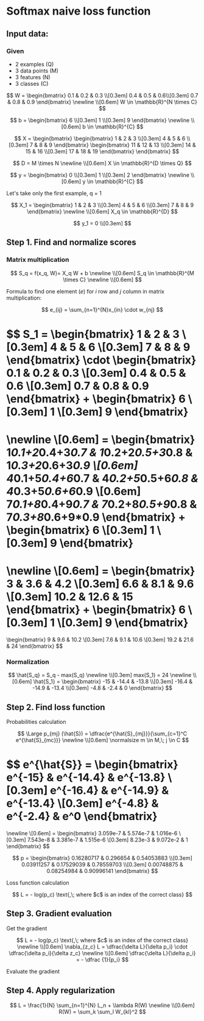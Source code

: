 # Softmax naive loss function

## Input data:

### Given
* 2 examples (Q)
* 3 data points (M)
* 3 features (N)
* 3 classes (C)


$$
W = 
\begin{bmatrix}
0.1 & 0.2 & 0.3 \\[0.3em]
0.4 & 0.5 & 0.6\\[0.3em]
0.7 & 0.8 & 0.9
\end{bmatrix}
\newline \\[0.6em]
W \in \mathbb{R}^{N \times C}
$$

$$
b = 
\begin{bmatrix}
6 \\[0.3em]
1 \\[0.3em]
9
\end{bmatrix}
\newline \\[0.6em]
b \in \mathbb{R}^{C}
$$


$$
X = 
\begin{bmatrix}
  \begin{bmatrix}
  1 & 2 & 3 \\[0.3em]
  4 & 5 & 6 \\[0.3em]
  7 & 8 & 9
  \end{bmatrix}
  \begin{bmatrix}
  11 & 12 & 13 \\[0.3em]
  14 & 15 & 16 \\[0.3em]
  17 & 18 & 19
  \end{bmatrix}
\end{bmatrix}
$$


$$
D = M \times N
\newline \\[0.6em]
X \in \mathbb{R}^{D \times Q}
$$

$$
y = 
\begin{bmatrix}
0 \\[0.3em]
1 \\[0.3em]
2
\end{bmatrix}
\newline \\[0.6em]
y \in \mathbb{R}^{C}
$$

Let's take only the first example, q = 1

$$
X_1 = 
\begin{bmatrix}
1 & 2 & 3 \\[0.3em]
4 & 5 & 6 \\[0.3em]
7 & 8 & 9
\end{bmatrix}
\newline \\[0.6em]
X_q \in \mathbb{R}^{D}
$$


$$
y_1 = 0 \\[0.3em]
$$

## Step 1. Find and normalize scores

### Matrix multiplication

$$
S_q = f(x_q, W)= X_q W + b
\newline \\[0.6em]
S_q \in \mathbb{R}^{M \times C}
\newline \\[0.6em]
$$


Formula to find one element ($e$) for *i* row and *j* column in matrix multiplication:

$$ e_{ij} = \sum_{n=1}^{N}x_{in} \cdot w_{nj} $$

$$
S_1 = 
\begin{bmatrix}
1 & 2 & 3 \\[0.3em]
4 & 5 & 6 \\[0.3em]
7 & 8 & 9
\end{bmatrix}
\cdot
\begin{bmatrix}
0.1 & 0.2 & 0.3 \\[0.3em]
0.4 & 0.5 & 0.6 \\[0.3em]
0.7 & 0.8 & 0.9
\end{bmatrix}
+
\begin{bmatrix}
6 \\[0.3em]
1 \\[0.3em]
9
\end{bmatrix}
= 
\newline \\[0.6em]
= \begin{bmatrix}
1*0.1+2*0.4+3*0.7 & 1*0.2+2*0.5+3*0.8 & 1*0.3+2*0.6+3*0.9 \\[0.6em]
4*0.1+5*0.4+6*0.7 & 4*0.2+5*0.5+6*0.8 & 4*0.3+5*0.6+6*0.9 \\[0.6em]
7*0.1+8*0.4+9*0.7 & 7*0.2+8*0.5+9*0.8 & 7*0.3+8*0.6+9*0.9
\end{bmatrix}
+
\begin{bmatrix}
6 \\[0.3em]
1 \\[0.3em]
9
\end{bmatrix}
=
\newline \\[0.6em]
= \begin{bmatrix}
3 & 3.6 & 4.2 \\[0.3em]
6.6 & 8.1 & 9.6 \\[0.3em]
10.2 & 12.6 & 15
\end{bmatrix}
+
\begin{bmatrix}
6 \\[0.3em]
1 \\[0.3em]
9
\end{bmatrix}
=
\begin{bmatrix}
9 & 9.6 & 10.2 \\[0.3em]
7.6 & 9.1 & 10.6 \\[0.3em]
19.2 & 21.6 & 24
\end{bmatrix}
$$

### Normalization

$$
\hat{S_q} = S_q - max(S_q)
\newline \\[0.3em]
max(S_1) = 24
\newline \\[0.6em]
\hat{S_1} = 
\begin{bmatrix}
-15  & -14.4 & -13.8 \\[0.3em]
-16.4 & -14.9 & -13.4 \\[0.3em]
-4.8 & -2.4 & 0
\end{bmatrix}
$$

## Step 2. Find loss function
Probabilities calculation

$$
\Large
p_{mj} (\hat{S}) = \dfrac{e^{\hat{S}_{mj}}}{\sum_{c=1}^C e^{\hat{S}_{mc}}} 
\newline \\[0.6em]
\normalsize
m \in M,\; j \in C
$$

$$
e^{\hat{S}} = 
\begin{bmatrix}
e^{-15}  & e^{-14.4} & e^{-13.8} \\[0.3em]
e^{-16.4} & e^{-14.9} & e^{-13.4} \\[0.3em]
e^{-4.8} & e^{-2.4} & e^0
\end{bmatrix}
=
\newline \\[0.6em]
= \begin{bmatrix}
3.059e-7 & 5.574e-7 & 1.016e-6 \\[0.3em]
7.543e-8 & 3.381e-7 & 1.515e-6 \\[0.3em]
8.23e-3 & 9.072e-2 & 1
\end{bmatrix}
$$

$$
p = 
\begin{bmatrix}
0.16280717 & 0.296654   & 0.54053883 \\[0.3em]
0.03911257 & 0.17529039 & 0.78559703  \\[0.3em]
0.00748875 & 0.08254984 & 0.90996141
\end{bmatrix}
$$

Loss function calculation

$$
L = - log(p_c) \text{,\; where $c$ is an index of the correct class}
$$

## Step 3. Gradient evaluation
Get the gradient

$$
L = - log(p_c) \text{,\; where $c$ is an index of the correct class}
\newline \\[0.6em]
\nabla_{z_c} L = \dfrac{\delta L}{\delta p_i} \cdot \dfrac{\delta p_i}{\delta z_c}
\newline \\[0.6em]
\dfrac{\delta L}{\delta p_i} = - \dfrac {1}{p_i}
$$


Evaluate the gradient


## Step 4. Apply regularization

$$
L = \frac{1}{N} \sum_{n=1}^{N} L_n + \lambda R(W)
\newline \\[0.6em]
R(W) = \sum_k \sum_l W_{kl}^2
$$
